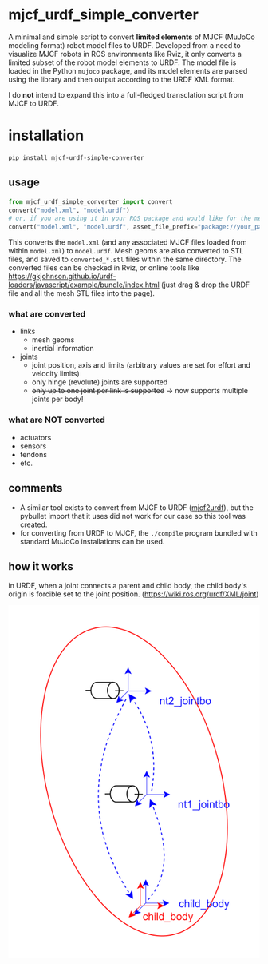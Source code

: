 # mjcf_urdf_simple_converter
A minimal and simple script to convert **limited elements** of MJCF (MuJoCo modeling format) robot model files to URDF. Developed from a need to visualize MJCF robots in ROS environments like Rviz, it only converts a limited subset of the robot model elements to URDF.
The model file is loaded in the Python `mujoco` package, and its model elements are parsed using the library and then output according to the URDF XML format.

I do **not** intend to expand this into a full-fledged transclation script from MJCF to URDF.

# installation
```
pip install mjcf-urdf-simple-converter
```

## usage
```python
from mjcf_urdf_simple_converter import convert
convert("model.xml", "model.urdf")
# or, if you are using it in your ROS package and would like for the mesh directories to be resolved correctly, set meshfile_prefix, for example:
convert("model.xml", "model.urdf", asset_file_prefix="package://your_package_name/model/")
```
This converts the `model.xml` (and any associated MJCF files loaded from within `model.xml`) to `model.urdf`. Mesh geoms are also converted to STL files, and saved to `converted_*.stl` files within the same directory. The converted files can be checked in Rviz, or online tools like https://gkjohnson.github.io/urdf-loaders/javascript/example/bundle/index.html (just drag & drop the URDF file and all the mesh STL files into the page).

### what are converted
* links
  * mesh geoms
  * inertial information
* joints
  * joint position, axis and limits (arbitrary values are set for effort and velocity limits)
  * only hinge (revolute) joints are supported
  * ~~only up to one joint per link is supported~~ -> now supports multiple joints per body!

### what are NOT converted
* actuators
* sensors
* tendons
* etc.

## comments
* A similar tool exists to convert from MJCF to URDF ([mjcf2urdf](https://github.com/iory/mjcf2urdf)), but the pybullet import that it uses did not work for our case so this tool was created.
* for converting from URDF to MJCF, the `./compile` program bundled with standard MuJoCo installations can be used.


## how it works
in URDF, when a joint connects a parent and child body, the child body's origin is forcible set to the joint position. (https://wiki.ros.org/urdf/XML/joint)

![](kinematic_chain.drawio.svg)